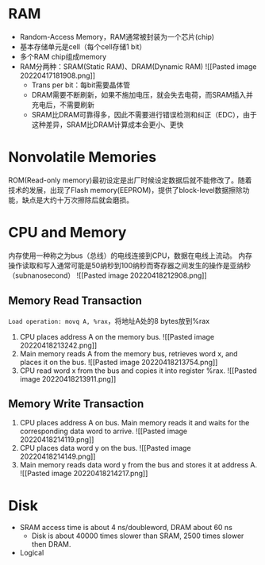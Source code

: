 # RAM
- Random-Access Memory，RAM通常被封装为一个芯片(chip)
- 基本存储单元是cell（每个cell存储1 bit）
- 多个RAM chip组成memory
- RAM分两种：SRAM(Static RAM)、DRAM(Dynamic RAM)
	![[Pasted image 20220417181908.png]]
	- Trans per bit：每bit需要晶体管
	- DRAM需要不断刷新，如果不施加电压，就会失去电荷，而SRAM插入并充电后，不需要刷新
	- SRAM比DRAM可靠得多，因此不需要进行错误检测和纠正（EDC），由于这种差异，SRAM比DRAM计算成本会更小、更快
# Nonvolatile Memories
ROM(Read-only memory)最初设定是出厂时候设定数据后就不能修改了。随着技术的发展，出现了Flash memory(EEPROM)，提供了block-level数据擦除功能，缺点是大约十万次擦除后就会磨损。
# CPU and Memory
内存使用一种称之为bus（总线）的电线连接到CPU，数据在电线上流动。
内存操作读取和写入通常可能是50纳秒到100纳秒而寄存器之间发生的操作是亚纳秒（subnanosecond）
![[Pasted image 20220418212908.png]]
## Memory Read Transaction
`Load operation: movq A, %rax`，将地址A处的8 bytes放到%rax
1. CPU places address A on the memory bus.
   ![[Pasted image 20220418213242.png]]
2. Main memory reads A from the memory bus, retrieves word x, and places it on the bus.
   ![[Pasted image 20220418213754.png]]
3. CPU read word x from the bus and copies it into register %rax.
   ![[Pasted image 20220418213911.png]]
## Memory Write Transaction
1. CPU places address A on bus. Main memory reads it and waits for the corresponding data word to arrive.
   ![[Pasted image 20220418214119.png]]
2. CPU places data word y on the bus.
   ![[Pasted image 20220418214149.png]]
3. Main memory reads data word y from the bus and stores it at address A.
![[Pasted image 20220418214217.png]]
# Disk
- SRAM access time is about  4 ns/doubleword, DRAM about  60 ns
	- Disk is about 40000 times slower than SRAM,  2500 times slower then DRAM.
- Logical